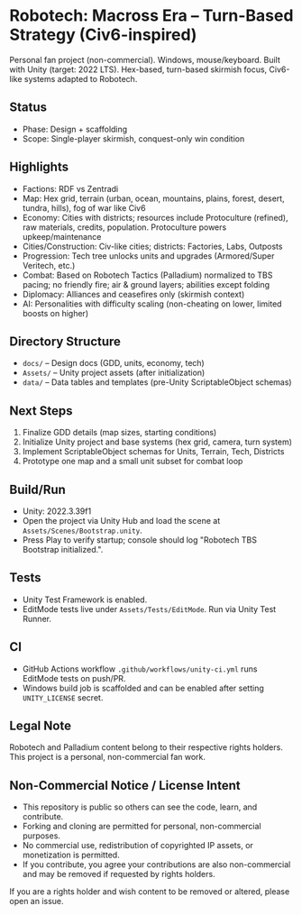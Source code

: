 # Robotech: Macross Era – Turn-Based Strategy (Civ6-inspired)

Personal fan project (non-commercial). Windows, mouse/keyboard. Built with Unity (target: 2022 LTS). Hex-based, turn-based skirmish focus, Civ6-like systems adapted to Robotech.

## Status
- Phase: Design + scaffolding
- Scope: Single-player skirmish, conquest-only win condition

## Highlights
- Factions: RDF vs Zentradi
- Map: Hex grid, terrain (urban, ocean, mountains, plains, forest, desert, tundra, hills), fog of war like Civ6
- Economy: Cities with districts; resources include Protoculture (refined), raw materials, credits, population. Protoculture powers upkeep/maintenance
- Cities/Construction: Civ-like cities; districts: Factories, Labs, Outposts
- Progression: Tech tree unlocks units and upgrades (Armored/Super Veritech, etc.)
- Combat: Based on Robotech Tactics (Palladium) normalized to TBS pacing; no friendly fire; air & ground layers; abilities except folding
- Diplomacy: Alliances and ceasefires only (skirmish context)
- AI: Personalities with difficulty scaling (non-cheating on lower, limited boosts on higher)

## Directory Structure
- `docs/` – Design docs (GDD, units, economy, tech)
- `Assets/` – Unity project assets (after initialization)
- `data/` – Data tables and templates (pre-Unity ScriptableObject schemas)

## Next Steps
1. Finalize GDD details (map sizes, starting conditions)
2. Initialize Unity project and base systems (hex grid, camera, turn system)
3. Implement ScriptableObject schemas for Units, Terrain, Tech, Districts
4. Prototype one map and a small unit subset for combat loop

## Build/Run
- Unity: 2022.3.39f1
- Open the project via Unity Hub and load the scene at `Assets/Scenes/Bootstrap.unity`.
- Press Play to verify startup; console should log "Robotech TBS Bootstrap initialized.".

## Tests
- Unity Test Framework is enabled.
- EditMode tests live under `Assets/Tests/EditMode`. Run via Unity Test Runner.

## CI
- GitHub Actions workflow `.github/workflows/unity-ci.yml` runs EditMode tests on push/PR.
- Windows build job is scaffolded and can be enabled after setting `UNITY_LICENSE` secret.

## Legal Note
Robotech and Palladium content belong to their respective rights holders. This project is a personal, non-commercial fan work.

## Non-Commercial Notice / License Intent
- This repository is public so others can see the code, learn, and contribute.
- Forking and cloning are permitted for personal, non-commercial purposes.
- No commercial use, redistribution of copyrighted IP assets, or monetization is permitted.
- If you contribute, you agree your contributions are also non-commercial and may be removed if requested by rights holders.

If you are a rights holder and wish content to be removed or altered, please open an issue.
